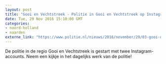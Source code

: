 ```yaml
---
layout: post
title: "Gooi en Vechtstreek - Politie in Gooi en Vechtstreek op Instagram"
date: Tue, 29 Nov 2016 15:10:00 GMT
categories: 
- noord-holland 
- naarden 
externe_link: "https://www.politie.nl/nieuws/2016/november/29/03-gooi-op-instagram.html"
---
```


De politie in de regio Gooi en Vechtstreek is gestart met twee Instagram-accounts. Neem een kijkje in het dagelijks werk van de politie!
